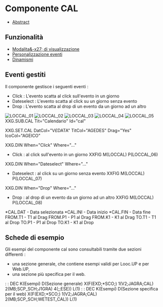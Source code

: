 # Componente CAL

- [Abstract](Sorgenti/DOC/TA/B£AMO/LOCCAL_F00)

## Funzionalità
- [Modalita&-x27; di visualizzazione](Sorgenti/DOC/TA/B£AMO/LOCCAL_F01)
- [Personalizzazione eventi](Sorgenti/DOC/TA/B£AMO/LOCCAL_F02)
- [Dinamismi](Sorgenti/DOC/TA/B£AMO/LOCCAL_F03)

## Eventi gestiti
Il componente gestisce i seguenti eventi : 
- Click :  L'evento scatta al click sull'evento in un giorno
- Dateselect :  L'evento scatta al click su un giorno senza evento
- Drop :  L'evento scatta al drop di un evento da un giorno ad un altro

![LOCCAL_01](http://localhost:3000/immagini/LOCCAL/LOCCAL_01.png)
![LOCCAL_02](http://localhost:3000/immagini/LOCCAL/LOCCAL_02.png)
![LOCCAL_03](http://localhost:3000/immagini/LOCCAL/LOCCAL_03.png)
![LOCCAL_04](http://localhost:3000/immagini/LOCCAL/LOCCAL_04.png)
![LOCCAL_05](http://localhost:3000/immagini/LOCCAL/LOCCAL_05.png)
 XXG.SUB.CAL Tit="Calendario" Id="cal"

 XXG.SET.CAL DatCol="V£DATA" TitCol="AGEDES" Drag="Yes" IcoCol="AGEICO"

 XXG.DIN When="Click" Where="..."
- Click  :  al click sull'evento in un giorno
XXFIG M(LOCCAL) P(LOCCAL_06)

 XXG.DIN When="Dateselect" Where="..."
- Dateselect :  al click su un giorno senza evento
XXFIG M(LOCCAL) P(LOCCAL_07)

 XXG.DIN When="Drop" Where="..."
- Drop  :  al drop di un evento da un giorno ad un altro
XXFIG M(LOCCAL) P(LOCCAL_08)


\*CAL.DAT - Data selezionata
\*CAL.INI - Data inizio
\*CAL.FIN - Data fine
FROM.T1 - T1 al Drag
FROM.P1 - P1 al Drag
FROM.K1 - K1 al Drag
TO.T1 - T1 al Drop
TO.P1 - P1 al Drop
TO.K1 - K1 al Drop

## Schede di esempio
Gli esempi del componente cal sono consultabili tramite due sezioni differenti : 
- una sezione generale, che contiene esempi validi per Looc.UP e per Web.UP,
- una sezione più specifica per il web.

 :  : DEC K(Esempi) D(Sezione generale) X(F(EXD;\*SCO;) 1(V2;JAGRA;CAL) 2(MB;SCP_SCH;J1GRA) 4(;;ESE)) L(1)
 :  : DEC K(Esempi) D(Sezione specifica per il web) X(F(EXD;\*SCO;) 1(V2;JAGRA;CAL) 2(MB;SCP_SCH;WETEST_CAL)) L(1)
